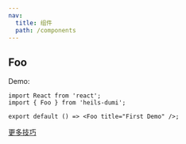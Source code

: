 ```yaml
---
nav:
  title: 组件
  path: /components
---
```


## Foo

Demo:

```tsx
import React from 'react';
import { Foo } from 'heils-dumi';

export default () => <Foo title="First Demo" />;
```

[更多技巧](https://d.umijs.org/guide/demo-principle)
